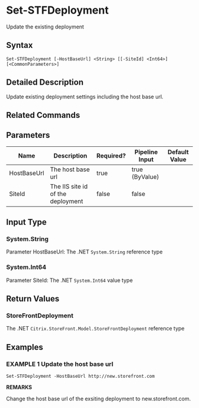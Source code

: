 ﻿# Set-STFDeployment

Update the existing deployment

## Syntax

```
Set-STFDeployment [-HostBaseUrl] <String> [[-SiteId] <Int64>] [<CommonParameters>]
```

## Detailed Description

Update existing deployment settings including the host base url.

## Related Commands


## Parameters

| Name   | Description | Required? | Pipeline Input | Default Value |
| --- | --- | --- | --- | --- |
|HostBaseUrl|The host base url|true|true (ByValue)| |
|SiteId|The IIS site id of the deployment|false|false| |

## Input Type

### System.String

Parameter HostBaseUrl: The .NET `System.String` reference type

### System.Int64

Parameter SiteId: The .NET `System.Int64` value type

## Return Values

### StoreFrontDeployment

The .NET `Citrix.StoreFront.Model.StoreFrontDeployment` reference type

## Examples

### EXAMPLE 1 Update the host base url

```
Set-STFDeployment -HostBaseUrl http://new.storefront.com
```

**REMARKS**

Change the host base url of the exsiting deployment to new.storefront.com.
